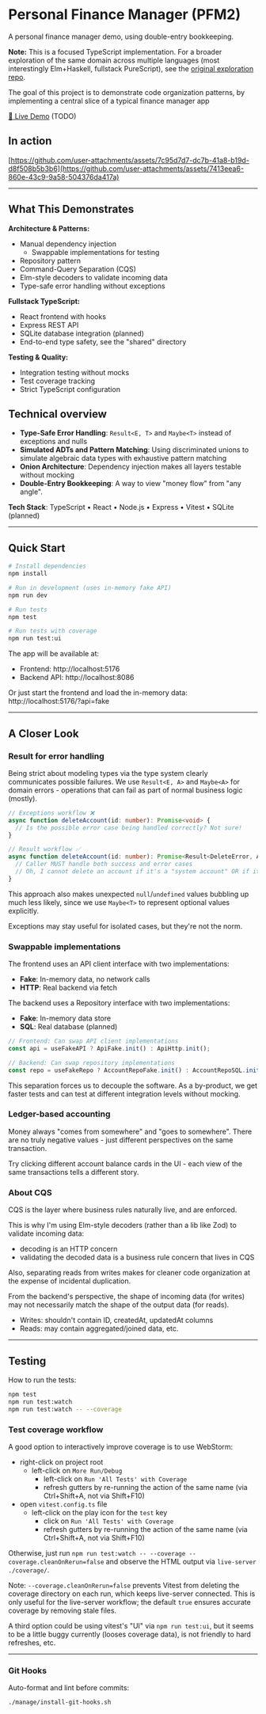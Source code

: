 # Personal Finance Manager (PFM2)

A personal finance manager demo, using double-entry bookkeeping.

**Note:** This is a focused TypeScript implementation. For a broader exploration of the same domain across multiple
languages (most interestingly Elm+Haskell, fullstack PureScript), see the [original exploration repo](https://github.com/benjamin-thomas/pfm).

The goal of this project is to demonstrate code organization patterns, by implementing a central slice of a typical
finance manager app

[🔗 Live Demo](#) (TODO)

## In action

[https://github.com/user-attachments/assets/7c95d7d7-dc7b-41a8-b19d-d8f508b5b3b6](https://github.com/user-attachments/assets/7413eea6-860e-43c9-9a58-504376da417a)

---

## What This Demonstrates

**Architecture & Patterns:**
- Manual dependency injection
  - Swappable implementations for testing
- Repository pattern
- Command-Query Separation (CQS)
- Elm-style decoders to validate incoming data
- Type-safe error handling without exceptions

**Fullstack TypeScript:**
- React frontend with hooks
- Express REST API
- SQLite database integration (planned)
- End-to-end type safety, see the "shared" directory

**Testing & Quality:**
- Integration testing without mocks
- Test coverage tracking
- Strict TypeScript configuration

## Technical overview

- **Type-Safe Error Handling**: `Result<E, T>` and `Maybe<T>` instead of exceptions and nulls
- **Simulated ADTs and Pattern Matching**: Using discriminated unions to simulate algebraic data types with exhaustive pattern matching
- **Onion Architecture**: Dependency injection makes all layers testable without mocking
- **Double-Entry Bookkeeping**: A way to view "money flow" from "any angle".

**Tech Stack**: TypeScript • React • Node.js • Express • Vitest • SQLite (planned)

---

## Quick Start

```bash
# Install dependencies
npm install

# Run in development (uses in-memory fake API)
npm run dev

# Run tests
npm test

# Run tests with coverage
npm run test:ui
```

The app will be available at:
- Frontend: http://localhost:5176
- Backend API: http://localhost:8086

Or just start the frontend and load the in-memory data: http://localhost:5176/?api=fake

---

## A Closer Look

### Result for error handling

Being strict about modeling types via the type system clearly communicates possible failures. We use `Result<E, A>` and `Maybe<A>` for domain errors - operations that can fail as part of normal business logic (mostly).

```typescript
// Exceptions workflow ❌
async function deleteAccount(id: number): Promise<void> {
  // Is the possible error case being handled correctly? Not sure!
}

// Result workflow ✅
async function deleteAccount(id: number): Promise<Result<DeleteError, AffectedRows>> {
  // Caller MUST handle both success and error cases
  // Oh, I cannot delete an account if it's a "system account" OR if it's linked to existing transactions: now I know!   
}
```

This approach also makes unexpected `null`/`undefined` values bubbling up much less likely, since we use `Maybe<T>` to represent optional values explicitly.

Exceptions may stay useful for isolated cases, but they're not the norm.

### Swappable implementations

The frontend uses an API client interface with two implementations:
- **Fake**: In-memory data, no network calls
- **HTTP**: Real backend via fetch

The backend uses a Repository interface with two implementations:
- **Fake**: In-memory data store
- **SQL**: Real database (planned)

```typescript
// Frontend: Can swap API client implementations
const api = useFakeAPI ? ApiFake.init() : ApiHttp.init();

// Backend: Can swap repository implementations
const repo = useFakeRepo ? AccountRepoFake.init() : AccountRepoSQL.init();
```

This separation forces us to decouple the software. As a by-product, we get faster tests and can test at different integration levels without mocking.

### Ledger-based accounting

Money always "comes from somewhere" and "goes to somewhere". There are no truly negative values - just different perspectives on the same transaction.

Try clicking different account balance cards in the UI - each view of the same transactions tells a different story.

### About CQS

CQS is the layer where business rules naturally live, and are enforced.

This is why I'm using Elm-style decoders (rather than a lib like Zod) to validate incoming data:
  - decoding is an HTTP concern
  - validating the decoded data is a business rule concern that lives in CQS

Also, separating reads from writes makes for cleaner code organization at the expense of incidental duplication.

From the backend's perspective, the shape of incoming data (for writes) may not necessarily match the shape of the output
data (for reads).

- Writes: shouldn't contain ID, createdAt, updatedAt columns
- Reads: may contain aggregated/joined data, etc.

---

## Testing

How to run the tests:

```bash
npm test
npm run test:watch
npm run test:watch -- --coverage
```

### Test coverage workflow

A good option to interactively improve coverage is to use WebStorm:

- right-click on project root
  - left-click on  `More Run/Debug`
    - left-click on `Run 'All Tests' with Coverage`
    - refresh gutters by re-running the action of the same name (via Ctrl+Shift+A, not via Shift+F10)
- open `vitest.config.ts` file
  - left-click on the play icon for the `test` key
    - click on `Run 'All Tests' with Coverage`
    - refresh gutters by re-running the action of the same name (via Ctrl+Shift+A, not via Shift+F10)

Otherwise, just run `npm run test:watch -- --coverage --coverage.cleanOnRerun=false` and observe the HTML output via `live-server ./coverage/`.

Note: `--coverage.cleanOnRerun=false` prevents Vitest from deleting the coverage directory on each run, which keeps live-server connected. This is only useful for the live-server workflow; the default `true` ensures accurate coverage by removing stale files.

A third option could be using vitest's "UI" via `npm run test:ui`, but it seems to be a little buggy currently (looses coverage data), is not friendly to hard refreshes, etc.

---

### Git Hooks

Auto-format and lint before commits:

```bash
./manage/install-git-hooks.sh
```
